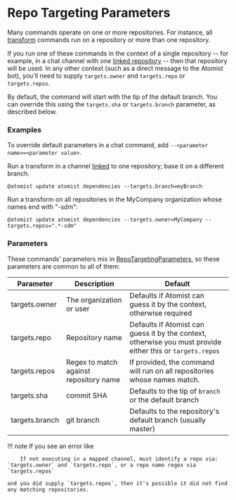 # Repo Targeting Parameters

Many commands operate on one or more repositories. For instance, all
[transform](transform.md) commands run on a repository or more than one repository.

If you run one of these commands in the context of a single repository -- for example, in a chat channel with one [linked repository](../user/lifecycle.md#linked-channels) -- then that repository
will be used. In any other context (such as a direct message to the Atomist bot),
you'll need to supply `targets.owner` and `targets.repo` or `targets.repos`.

By default, the command will start with the tip of the default branch. You can override this using the `targets.sha` or `targets.branch` parameter, as described below.

### Examples

To override default parameters in a chat command, add `--<parameter name>=<parameter value>`.

Run a transform in a channel [linked](../user/lifecycle.md#linked-channels) to one repository; base it on a different branch.

```text
@atomist update atomist dependencies --targets.branch=myBranch
```

Run a transform on all repositories in the MyCompany organization whose names end with "-sdm":

```text
@atomist update atomist dependencies --targets.owner=MyCompany --targets.repos=".*-sdm"
```

### Parameters

These commands' parameters mix in [RepoTargetingParameters](https://atomist.github.io/sdm/interfaces/_lib_api_helper_machine_repotargetingparameters_.repotargetingparameters.html), so these parameters are common to all of them:

| Parameter | Description | Default |
|-----------|-------------|---------|
| targets.owner | The organization or user | Defaults if Atomist can guess it by the context, otherwise required |
| targets.repo | Repository name | Defaults if Atomist can guess it by the context, otherwise you must provide either this or `targets.repos` |
| targets.repos | Regex to match against repository name | If provided, the command will run on all repositories whose names match. |
| targets.sha | commit SHA | Defaults to the tip of `branch` or the default branch |
| targets.branch | git branch | Defaults to the repository's default branch (usually master) |

!!! note
    If you see an error like

        If not executing in a mapped channel, must identify a repo via: `targets.owner` and `targets.repo`, or a repo name regex via `targets.repos`

    and you did supply `targets.repos`, then it's possible it did not find any matching repositories.

